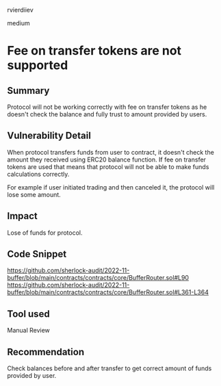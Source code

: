 rvierdiiev

medium

# Fee on transfer tokens are not supported

## Summary
Protocol will not be working correctly with fee on transfer tokens as he doesn't check the balance and fully trust to amount provided by users.
## Vulnerability Detail
When protocol transfers funds from user to contract, it doesn't check the amount they received using ERC20 balance function. If fee on transfer tokens are used that means that protocol will not be able to make funds calculations correctly.

For example if user initiated trading and then canceled it, the protocol will lose some amount.
## Impact
Lose of funds for protocol.
## Code Snippet
https://github.com/sherlock-audit/2022-11-buffer/blob/main/contracts/contracts/core/BufferRouter.sol#L90
https://github.com/sherlock-audit/2022-11-buffer/blob/main/contracts/contracts/core/BufferRouter.sol#L361-L364
## Tool used

Manual Review

## Recommendation
Check balances before and after transfer to get correct amount of funds provided by user.